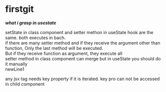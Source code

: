 # firstgit
*****what i grasp in usestate*****  
  
setState in class component and setter methon in useState hook are the same.
both executes in bach.  
if there are many setter method and if they receive the argument other than function, Only the last method will be executed.  
But if they receive function as argument, they execute all  
setter method in class component can merge but in useState you should do it manually  
newLine1


any jsx tag needs key property if it is iterated. key pro can not be accessed in child component

